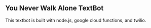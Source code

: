 ## You Never Walk Alone TextBot

This textbot is built with node.js, 
google cloud functions, and twilio.

